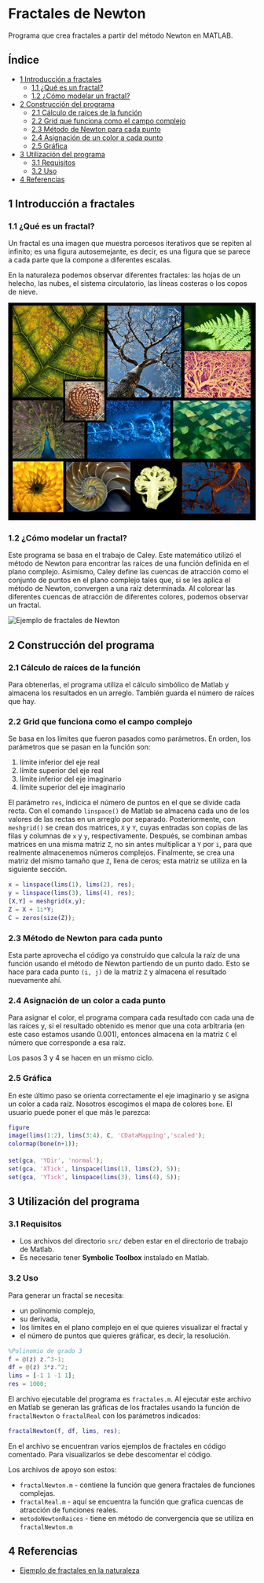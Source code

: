 # Fractales de Newton

Programa que crea fractales a partir del método Newton en MATLAB.

## Índice
- [1 Introducción a fractales](#1)
  - [1.1 ¿Qué es un fractal?](#11)
  - [1.2 ¿Cómo modelar un fractal?](#12)
- [2 Construcción del programa](#2)
  - [2.1 Cálculo de raíces de la función](#21)
  - [2.2 Grid que funciona como el campo complejo](#22)
  - [2.3 Método de Newton para cada punto](#23)
  - [2.4 Asignación de un color a cada punto](#24)
  - [2.5 Gráfica](#25)
- [3 Utilización del programa](#3)
  - [3.1 Requisitos](#31)
  - [3.2 Uso](#32)
- [4 Referencias](#4)

## <a name="1"></a>1 Introducción a fractales

### <a name="11"></a>1.1 ¿Qué es un fractal?

Un fractal es una imagen que muestra porcesos iterativos que se repiten al infinito; es una figura autosemejante, es decir, es una figura que se parece a cada parte que la compone a diferentes escalas. 

En la naturaleza podemos observar diferentes fractales: las hojas de un helecho, las nubes, el sistema circulatorio, las líneas costeras​ o los copos de nieve.

![Ejemplo de fractales en la naturaleza](imgs/fractales_naturaleza.jpg)

### <a name="12"></a>1.2 ¿Cómo modelar un fractal?

Este programa se basa en el trabajo de Caley. Este matemático utilizó el método de Newton para encontrar las raíces de una función definida en el plano complejo. Asimismo, Caley define las cuencas de atracción como el conjunto de puntos en el plano complejo tales que, si se les aplica el método de Newton, convergen a una raíz determinada. Al colorear las diferentes cuencas de atracción de diferentes colores, podemos observar un fractal.

![Ejemplo de fractales de Newton](imgs/gr%C3%A1ficas_fractales.png)


## <a name="2"></a>2 Construcción del programa

### <a name="21"></a>2.1 Cálculo de raíces de la función
Para obtenerlas, el programa utiliza el cálculo simbólico de Matlab y almacena los resultados en un arreglo. También guarda el número de raíces que hay.


### <a name="22"></a>2.2 Grid que funciona como el campo complejo
Se basa en los límites que fueron pasados como parámetros. En orden, los parámetros que se pasan en la función son:
1. límite inferior del eje real
2. límite superior del eje real
3. límite inferior del eje imaginario
4. límite superior del eje imaginario

El parámetro `res`, indicica el número de puntos en el que se divide cada recta. Con el comando `linspace()` de Matlab se almacena cada uno de los valores de las rectas en un arreglo por separado. Posteriormente, con `meshgrid()` se crean dos matrices, `X` y `Y`, cuyas entradas son copias de las filas y columnas de `x` y `y`, respectivamente. Después, se combinan ambas matrices en una misma matriz `Z`, no sin antes multiplicar a `Y` por `i`, para que realmente almacenemos números complejos. Finalmente, se crea una matriz del mismo tamaño que `Z`, llena de ceros; esta matriz se utiliza en la siguiente sección.

```matlab
x = linspace(lims(1), lims(2), res); 
y = linspace(lims(3), lims(4), res);
[X,Y] = meshgrid(x,y);
Z = X + 1i*Y;
C = zeros(size(Z));
```

### <a name="23"></a>2.3 Método de Newton para cada punto
Esta parte aprovecha el código ya construido que calcula la raíz de una función usando el método de Newton partiendo de un punto dado. Esto se hace para cada punto `(i, j)` de la matriz `Z` y almacena el resultado nuevamente ahí. 


### <a name="24"></a>2.4 Asignación de un color a cada punto
Para asignar el color, el programa compara cada resultado con cada una de las raíces y, si el resultado obtenido es menor que una cota arbitraria (en este caso estamos usando 0.001), entonces almacena en la matriz `C` el número que corresponde a esa raíz. 

Los pasos 3 y 4 se hacen en un mismo ciclo.

### <a name="25"></a>2.5 Gráfica
En este último paso se orienta correctamente el eje imaginario y se asigna un color a cada raíz. Nosotros escogimos el mapa de colores `bone`. El usuario puede poner el que más le parezca:

```matlab
figure
image(lims(1:2), lims(3:4), C, 'CDataMapping','scaled');
colormap(bone(n+1));

set(gca, 'YDir', 'normal');
set(gca, 'XTick', linspace(lims(1), lims(2), 5));
set(gca, 'YTick', linspace(lims(3), lims(4), 5));
```

## <a name="3"></a>3 Utilización del programa 

### <a name="31"></a>3.1 Requisitos

- Los archivos del directorio `src/` deben estar en el directorio de trabajo de Matlab.
- Es necesario tener __Symbolic Toolbox__ instalado en Matlab.

### <a name="32"></a>3.2 Uso

Para generar un fractal se necesita: 
- un polinomio complejo, 
- su derivada, 
- los límites en el plano complejo en el que quieres visualizar el fractal y 
- el número de puntos que quieres gráficar, es decir, la resolución.

```matlab
%Polinomio de grado 3
f = @(z) z.^3-1;  
df = @(z) 3*z.^2;
lims = [-1 1 -1 1];
res = 1000;
```

El archivo ejecutable del programa es `fractales.m`. Al ejecutar este archivo en Matlab se generan las gráficas de los fractales usando la función de `fractalNewton` o `fractalReal` con los parámetros indicados:

```matlab
fractalNewton(f, df, lims, res);
```

 En el archivo se encuentran varios ejemplos de fractales en código comentado. Para visualizarlos se debe descomentar el código.

 Los archivos de apoyo son estos: 
- `fractalNewton.m` - contiene la función que genera fractales de funciones complejas.
- `fractalReal.m` - aquí se encuentra la función que grafica cuencas de atracción de funciones reales.
- `metodoNewtonRaices` - tiene en método de convergencia que se utiliza en `fractalNewton.m`


## <a name="4"></a>4 Referencias
- [Ejemplo de fractales en la naturaleza](https://twitter.com/cajafresca/status/1005094073668161536)
